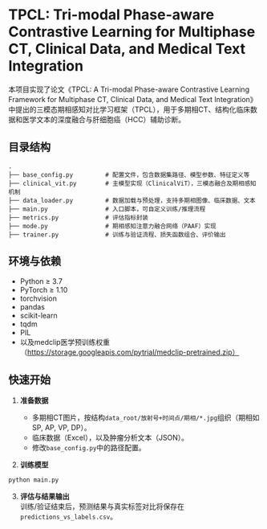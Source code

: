 # TPCL: Tri-modal Phase-aware Contrastive Learning for Multiphase CT, Clinical Data, and Medical Text Integration

本项目实现了论文《TPCL: A Tri-modal Phase-aware Contrastive Learning Framework for Multiphase CT, Clinical Data, and Medical Text Integration》中提出的三模态期相感知对比学习框架（TPCL），用于多期相CT、结构化临床数据和医学文本的深度融合与肝细胞癌（HCC）辅助诊断。

## 目录结构

```
.
├── base_config.py         # 配置文件，包含数据集路径、模型参数、特征定义等
├── clinical_vit.py        # 主模型实现（ClinicalViT），三模态融合及期相感知机制
├── data_loader.py         # 数据加载与预处理，支持多期相图像、临床数据、文本
├── main.py                # 入口脚本，可自定义训练/推理流程
├── metrics.py             # 评估指标封装
├── mode.py                # 期相感知注意力融合网络（PAAF）实现
├── trainer.py             # 训练与验证流程、损失函数组合、评价输出
```

## 环境与依赖

- Python ≥ 3.7
- PyTorch ≥ 1.10
- torchvision
- pandas
- scikit-learn
- tqdm
- PIL
- 以及medclip医学预训练权重 （https://storage.googleapis.com/pytrial/medclip-pretrained.zip）


## 快速开始

1. **准备数据**  
   - 多期相CT图片，按结构`data_root/放射号+时间点/期相/*.jpg`组织（期相如SP, AP, VP, DP）。
   - 临床数据（Excel），以及肿瘤分析文本（JSON）。
   - 修改`base_config.py`中的路径配置。

2. **训练模型**

```bash
python main.py
```

3. **评估与结果输出**  
   训练/验证结束后，预测结果与真实标签对比将保存在`predictions_vs_labels.csv`。






